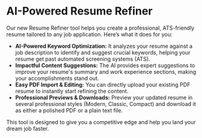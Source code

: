 # AI-Powered Resume Refiner

Our new Resume Refiner tool helps you create a professional, ATS-friendly resume tailored to any job application. Here’s what it does for you:

*   **AI-Powered Keyword Optimization:** It analyzes your resume against a job description to identify and suggest crucial keywords, helping your resume get past automated screening systems (ATS).
*   **Impactful Content Suggestions:** The AI provides expert suggestions to improve your resume's summary and work experience sections, making your accomplishments stand out.
*   **Easy PDF Import & Editing:** You can directly upload your existing PDF resume to instantly start refining the content.
*   **Professional Previews & Downloads:** Preview your updated resume in several professional styles (Modern, Classic, Compact) and download it as either a polished PDF or a plain text file.

This tool is designed to give you a competitive edge and help you land your dream job faster.
